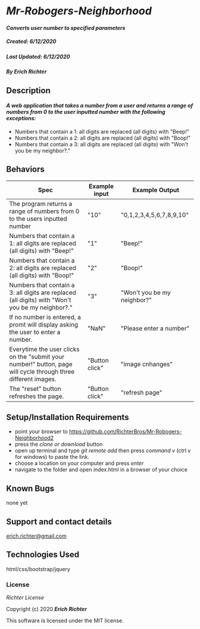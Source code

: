 # _Mr-Robogers-Neighborhood_

#### _Converts user number to specified parameters_
##### __Created:__ 6/12/2020
##### __Last Updated:__ 6/12/2020 
##### By _**Erich Richter**_  

## Description

#### _A web application that takes a number from a user and returns a range of numbers from 0 to the user inputted number with the following exceptions:_

* Numbers that contain a 1: all digits are replaced (all digits) with "Beep!"
* Numbers that contain a 2: all digits are replaced (all digits) with "Boop!"
* Numbers that contain a 3: all digits are replaced (all digits) with "Won't you be my neighbor?."

## Behaviors

| Spec| Example input | Example Output
| ----------- | ----------- | ----------- |
| The program returns a range of numbers from 0 to the users inputted number | "10" | "0,1,2,3,4,5,6,7,8,9,10" |
| Numbers that contain a 1: all digits are replaced (all digits) with "Beep!" | "1" | "Beep!" |
| Numbers that contain a 2: all digits are replaced (all digits) with "Boop!" | "2" | "Boop!" |
| Numbers that contain a 3: all digits are replaced (all digits) with "Won't you be my neighbor?." | "3" | "Won't you be my neighbor?" |
| If no number is entered, a promt will display asking the user to enter a number. | "NaN" | "Please enter a number" |
| Everytime the user clicks on the "submit your number!" button, page will cycle through three different images. | "Button click" | "image cnhanges" |
| The "reset" button refreshes the page. | "Button click" | "refresh page" |

## Setup/Installation Requirements

* point your browser to https://github.com/RichterBros/Mr-Robogers-Neighborhood2
* press the _clone or download_ button
* open up terminal and type _git remote add_ then press _command v_ (ctrl v for windows) to paste the link.
* choose a location on your computer and press _enter_
* navigate to the folder and open index.html in a browser of your choice

## Known Bugs

none yet

## Support and contact details

erich.richter@gmail.com

## Technologies Used

html/css/bootstrap/jquery

### License

*Richter License*

Copyright (c) 2020 **_Erich Richter_**

This software is licensed under the MIT license.